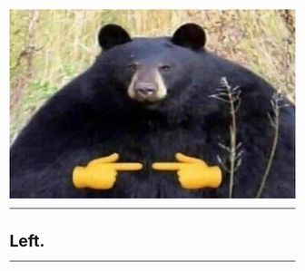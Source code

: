 <div>
  <img src="https://github.com/moonglaive64/moonglaive64/blob/main/bear.jpg">
  <hr>
  <h1></h1>
  <h1>Left.</h1>
  <hr>
</div>
